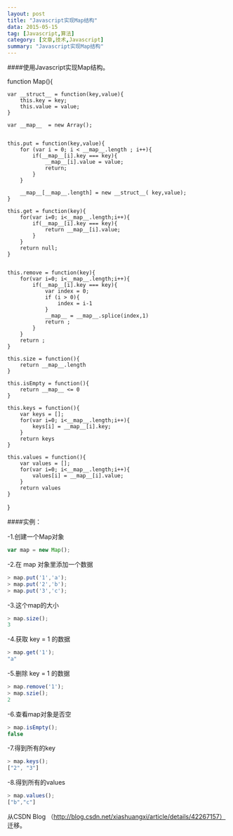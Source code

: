 ```yaml
---
layout: post
title: "Javascript实现Map结构"
data: 2015-05-15
tag: [Javascript,算法]
category: [文章,技术,Javascript]
summary: "Javascript实现Map结构"
---
```

####使用Javascript实现Map结构。



function Map(){

    var __struct__ = function(key,value){
        this.key = key;
        this.value = value;
    }

    var __map__  = new Array();


    this.put = function(key,value){
        for (var i = 0; i < __map__.length ; i++){
            if(__map__[i].key === key){
                __map__[i].value = value;
                return;
            }
        }

        __map__[__map__.length] = new __struct__( key,value);
    }

    this.get = function(key){
        for(var i=0; i<__map__.length;i++){
            if(__map__[i].key === key){
                return __map__[i].value;
            }
        }
        return null;
    }


    this.remove = function(key){
        for(var i=0; i<__map__.length;i++){
            if(__map__[i].key === key){
                var index = 0;
                if (i > 0){
                    index = i-1
                }
                __map__ = __map__.splice(index,1)
                return ;
            }
        }
        return ;
    }

    this.size = function(){
        return __map__.length
    }

    this.isEmpty = function(){
        return __map__ <= 0
    }

    this.keys = function(){
        var keys = [];
        for(var i=0; i<__map__.length;i++){
            keys[i] = __map__[i].key;
        }
        return keys
    }

    this.values = function(){
        var values = [];
        for(var i=0; i<__map__.length;i++){
            values[i] = __map__[i].value;
        }
        return values
    }
}


####实例：

-1.创建一个Map对象
```javascript
var map = new Map();
```
-2.在 map 对象里添加一个数据
```javascript
> map.put('1','a');
> map.put('2','b');  
> map.put('3','c');
```
-3.这个map的大小
```javascript
> map.size();
3
```
-4.获取 key = 1 的数据
```javascript
> map.get('1');
"a"
```
-5.删除 key = 1 的数据
```javascript
> map.remove('1');
> map.szie();
2
```
-6.查看map对象是否空
```javascript
> map.isEmpty();
false
```
-7.得到所有的key
```javascript
> map.keys();
["2", "3"]
```
-8.得到所有的values
```javascript
> map.values();
["b","c"]
```

从CSDN Blog （http://blog.csdn.net/xiashuangxi/article/details/42267157） 迁移。
